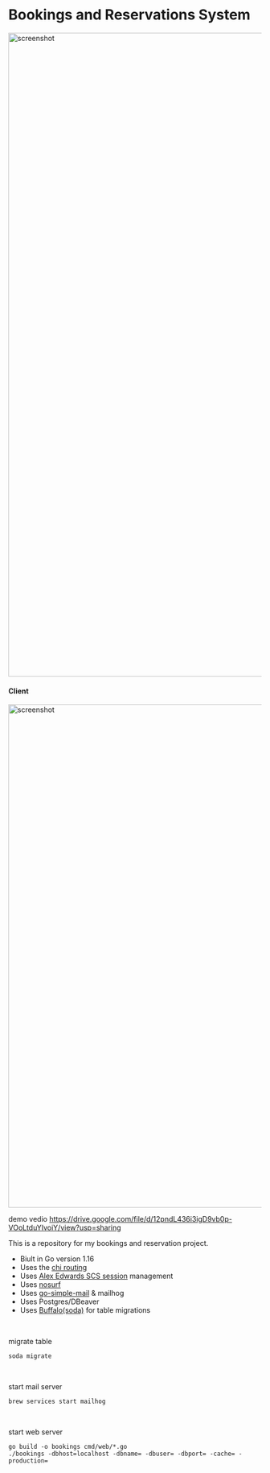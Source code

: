 
# Bookings and Reservations System

<img width="1279" alt="screenshot" src="https://user-images.githubusercontent.com/33279791/126778592-c3664ae0-2436-468e-bee0-c66583e59d0d.png">

#### Client
<img width="1000" alt="screenshot" src="https://user-images.githubusercontent.com/33279791/127741362-7f8e9cdb-a409-4b33-98bb-6f033fed9a1a.png">

demo vedio
https://drive.google.com/file/d/12pndL436i3igD9vb0p-VOoLtduYIvoiY/view?usp=sharing


This is a repository for my bookings and reservation project.

- Biult in Go version 1.16
- Uses the [chi routing](https://github.com/go-chi/chi)
- Uses [Alex Edwards SCS session](https://github.com/alexedwards/scs/v2) management
- Uses [nosurf](https://github.com/justinas/nosurf)
- Uses [go-simple-mail](https://github.com/xhit/go-simple-mail) & mailhog
- Uses Postgres/DBeaver
- Uses [Buffalo(soda)](https://gobuffalo.io/en/docs/db/migrations) for table migrations

</br>

migrate table
```bash=
soda migrate
```

</br>

start mail server
```bash=
brew services start mailhog
```

</br>

start web server
```bash=
go build -o bookings cmd/web/*.go
./bookings -dbhost=localhost -dbname= -dbuser= -dbport= -cache= -production=
```
